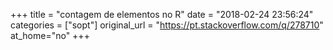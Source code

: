 +++
title = "contagem de elementos no R"
date = "2018-02-24 23:56:24"
categories = ["sopt"]
original_url = "https://pt.stackoverflow.com/q/278710"
at_home="no"
+++

